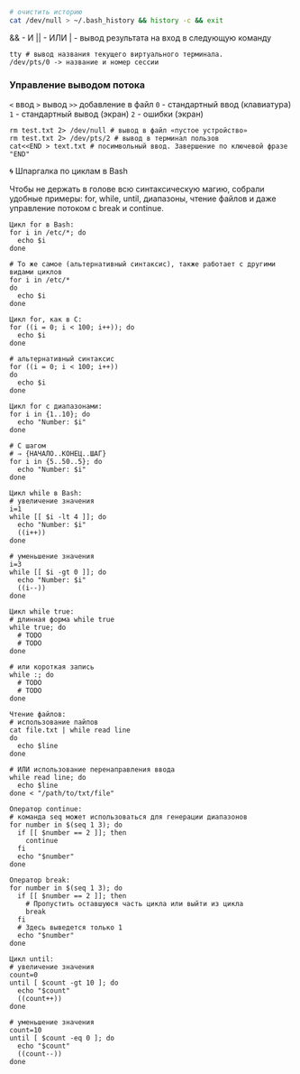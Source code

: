 ```sh
# очистить историю
cat /dev/null > ~/.bash_history && history -c && exit
```

&& - И
|| - ИЛИ
| - вывод результата на вход в следующую команду


```
tty # вывод названия текущего виртуального терминала.
/dev/pts/0 -> название и номер сессии
```
### Управление выводом потока
`<` ввод
`>` вывод
`>>` добавление в файл
`0` - стандартный ввод (клавиатура)
`1` - стандартный вывод (экран)
`2` - ошибки (экран)
```
rm test.txt 2> /dev/null # вывод в файл «пустое устройство»
rm test.txt 2> /dev/pts/2 # вывод в терминал пользов
cat<<END > text.txt # посимвольный ввод. Завершение по ключевой фразе "END"
```
🌀 Шпаргалка по циклам в Bash

Чтобы не держать в голове всю синтаксическую магию, собрали удобные примеры: for, while, until, диапазоны, чтение файлов и даже управление потоком с break и continue.
```
Цикл for в Bash:
for i in /etc/*; do
  echo $i
done

# То же самое (альтернативный синтаксис), также работает с другими видами циклов
for i in /etc/*
do
  echo $i
done

Цикл for, как в C:
for ((i = 0; i < 100; i++)); do
  echo $i
done

# альтернативный синтаксис
for ((i = 0; i < 100; i++))
do
  echo $i
done

Цикл for с диапазонами:
for i in {1..10}; do
  echo "Number: $i"
done

# С шагом
# ⇒ {НАЧАЛО..КОНЕЦ..ШАГ}
for i in {5..50..5}; do
  echo "Number: $i"
done

Цикл while в Bash:
# увеличение значения
i=1
while [[ $i -lt 4 ]]; do
  echo "Number: $i"
  ((i++))
done

# уменьшение значения
i=3
while [[ $i -gt 0 ]]; do
  echo "Number: $i"
  ((i--))
done

Цикл while true:
# длинная форма while true
while true; do
  # TODO
  # TODO
done

# или короткая запись
while :; do
  # TODO
  # TODO
done

Чтение файлов:
# использование пайпов
cat file.txt | while read line
do
  echo $line
done

# ИЛИ использование перенаправления ввода
while read line; do
  echo $line
done < "/path/to/txt/file"

Оператор continue:
# команда seq может использоваться для генерации диапазонов
for number in $(seq 1 3); do
  if [[ $number == 2 ]]; then
    continue
  fi
  echo "$number"
done

Оператор break:
for number in $(seq 1 3); do
  if [[ $number == 2 ]]; then
    # Пропустить оставшуюся часть цикла или выйти из цикла
    break
  fi
  # Здесь выведется только 1
  echo "$number"
done

Цикл until:
# увеличение значения
count=0
until [ $count -gt 10 ]; do
  echo "$count"
  ((count++))
done

# уменьшение значения
count=10
until [ $count -eq 0 ]; do
  echo "$count"
  ((count--))
done
```

